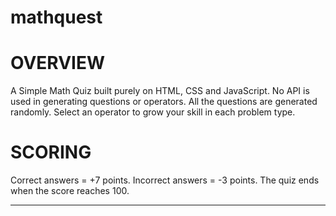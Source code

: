# mathquest

<h1>OVERVIEW</h1>
A Simple Math Quiz built purely on HTML, CSS and JavaScript. No API is used in generating questions or operators. All the questions are generated randomly. Select an operator to grow your skill in each problem type. 

<h1>SCORING</h1>
Correct answers = +7 points.
Incorrect answers = -3 points.
The quiz ends when the score reaches 100. 

--------------------------------------------------

